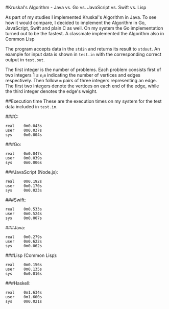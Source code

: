 #Kruskal's Algorithm - Java vs. Go vs. JavaScript vs. Swift vs. Lisp

As part of my studies I implemented Kruskal's Algorithm in Java. To see how it would compare, I decided to implement the Algorithm in Go, JavaScript, Swift and plain C as well. On my system the Go implementation turned out to be the fastest. A classmate implemented the Algorithm also in Common Lisp

The program accepts data in the `stdin` and returns its result to `stdout`. An example for input data is shown in `test.in` with the corresponding correct output in `test.out`.

The first integer is the number of problems. Each problem consists first of two integers 1 ≤ `n`,`m` indicating the number of vertices and edges respectively. Then follow `m` pairs of three integers representing an edge. The first two integers denote the vertices on each end of the edge, while the third integer denotes the edge's weight.

##Execution time
These are the execution times on my system for the test data included in `test.in`.

###C:
```
real    0m0.043s
user    0m0.037s
sys     0m0.004s
```

###Go:
```
real    0m0.047s
user    0m0.039s
sys     0m0.006s
```

###JavaScript (Node.js):
```
real    0m0.192s
user    0m0.170s
sys     0m0.023s
```

###Swift:
```
real    0m0.533s
user    0m0.524s
sys     0m0.007s
```

###Java:
```
real    0m0.279s
user    0m0.622s
sys     0m0.062s
```

###Lisp (Common Lisp):
```
real    0m0.156s
user    0m0.135s
sys     0m0.016s
```

###Haskell:
```
real	0m1.634s
user    0m1.600s
sys     0m0.021s
```
